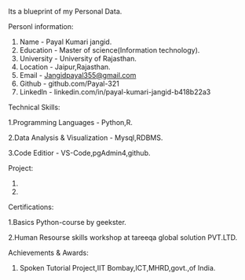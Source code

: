 Its a blueprint of my Personal Data.

Personl information:

 1. Name - Payal Kumari jangid.
 2. Education - Master of science(Information technology).
 3. University - University of Rajasthan.
 4. Location - Jaipur,Rajasthan.
 5. Email - Jangidpayal355@gmail.com
 6. Github - github.com/Payal-321
 7. Linkedln - linkedin.com/in/payal-kumari-jangid-b418b22a3

Technical Skills:

  1.Programming Languages - Python,R.
 
  2.Data Analysis & Visualization - Mysql,RDBMS.
 
  3.Code Editior - VS-Code,pgAdmin4,github.

Project:

 1.
 2.


Certifications:

 1.Basics Python-course by geekster.
 
 2.Human Resourse skills workshop at tareeqa global solution PVT.LTD.

Achievements & Awards:

 1. Spoken Tutorial Project,IIT Bombay,ICT,MHRD,govt.,of India.
 
